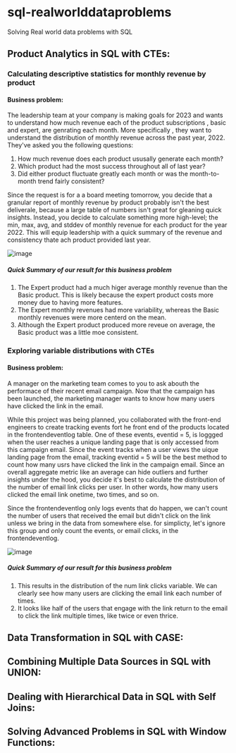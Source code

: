 # sql-realworlddataproblems
Solving Real world data problems with SQL


## Product Analytics in SQL with CTEs:

### Calculating descriptive statistics for monthly revenue by product

#### Business problem:

The leadership team at your company is making goals for 2023 and wants to understand how much revenue each of the product subscriptions , basic and expert, are genrating each month. 
More specifically , they want to understand the distribution of monthly revenue across the past year, 2022.
They've asked you the following questions:
1. How much revenue does each product ususally generate each month?
2. Which product had the most success throughout all of last year?
3. Did either product fluctuate greatly each month or was the month-to-month trend fairly consistent?

Since the request is for a a board meeting tomorrow, you decide that a granular report of monthly revenue by product probably isn't the best deliverale, because a large table of numbers isn't great
for gleaning quick insights. Instead, you decide to calculate something more high-level; the min, max, avg, and stddev of monthly revenue for each product for the year 2022. 
This will equip leadership with a quick summary of the revenue and consistency thate ach product provided last year.

![image](https://github.com/yogi-88/sql-realworlddataproblems/assets/116275181/23be11a2-1626-4907-a042-b10e2f7a8eee)

##### Quick Summary of our result for this business problem 
1. The Expert product had a much higer average monthly revenue than the Basic product. This is likely because the expert product costs more money
    due to having more features.
2. The Expert monthly revenues had more variability, whereas the Basic monthly revenues were more centerd on the mean.
3. Although the Expert product produced more reveue on average, the Basic product was a little moe consistent.

### Exploring variable distributions with CTEs

#### Business problem:

A manager on the marketing team comes to you to ask abouth the performace of their recent email campaign. Now that the campaign has been launched,
the marketing manager wants to know how many users have clicked the link in the email.

While this project was being planned, you collaborated with the front-end engineers to create tracking events fort he front end of the products located in the frontendeventlog table. One of these events, eventid = 5, is loggged when the user reaches a unique landing page that is only accessed from this campaign email. Since the event tracks when a user views the uique landing page from the email, tracking eventid = 5 will be the best method to count how many usrs have clicked
the link in the campaign email.
Since an overall aggregate metric like an average can hide outliers and further insights under the hood, you decide it's best to calculate the distribution of the 
number of email link clicks per user. In other words, how many users clicked the email link onetime, two times, and so on.

Since the frontendeventlog only logs events that do happen, we can't count the number of users that received the email but didn't click on the link unless we 
bring in the data from somewhere else. for simplicty, let's ignore this group and only count the events, or email clicks, in the frontendeventlog.


![image](https://github.com/yogi-88/sql-realworlddataproblems/assets/116275181/e67227b0-c204-4dc5-a774-623a74af1bcf)

##### Quick Summary of our result for this business problem 
1. This results in the distribution of the num link clicks variable. We can clearly see how many users are clicking the email link each number of times.
2. It looks like half of the users that engage with the link return to the email to click the link multiple times, like twice or even thrice.


## Data Transformation in SQL with CASE:

## Combining Multiple Data Sources in SQL with UNION:

## Dealing with Hierarchical Data in SQL with Self Joins:

## Solving Advanced Problems in SQL with Window Functions:

